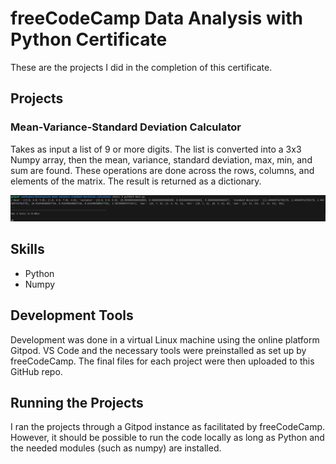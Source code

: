 # freeCodeCamp Data Analysis with Python Certificate

These are the projects I did in the completion of this certificate.

## Projects

### Mean-Variance-Standard Deviation Calculator

Takes as input a list of 9 or more digits. The list is converted into a 3x3 Numpy array, then the mean, variance, standard deviation, max, min, and sum are found. These operations are done across the rows, columns, and elements of the matrix. The result is returned as a dictionary.

![Image of Project](images/mean-var-calc.png)

## Skills

- Python
- Numpy

## Development Tools

Development was done in a virtual Linux machine using the online platform Gitpod. VS Code and the necessary tools were preinstalled as set up by freeCodeCamp. The final files for each project were then uploaded to this GitHub repo.

## Running the Projects

I ran the projects through a Gitpod instance as facilitated by freeCodeCamp. However, it should be possible to run the code locally as long as Python and the needed modules (such as numpy) are installed.
